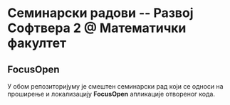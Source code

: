 # Семинарски радови -- Развој Софтвера 2 @ Математички факултет

## FocusOpen

У обом репозиторијуму је смештен семинарски рад који се односи на проширење и локализацију **FocusOpen** апликације отвореног кода.